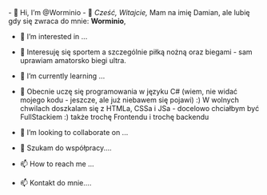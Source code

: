 <!DOCTYPE html>
<head>
  <style="background-color:yellow; color:blue;">
</head>
<body>
- 👋 Hi, I’m @Worminio
- 👋 <i>Cześć, Witajcie,</i> Mam na imię Damian, ale lubię gdy się zwraca do mnie: <span class="worminio"><b>Worminio</b></span>,<br>

- 👀 I’m interested in ...
- 👀 Interesuję się sportem a szczególnie piłką nożną oraz biegami - sam uprawiam amatorsko biegi ultra.<br>

- 🌱 I’m currently learning ...
- 🌱 Obecnie uczę się programowania w języku C# (wiem, nie widać mojego kodu - jeszcze, ale już niebawem się pojawi) :) W wolnych chwilach doszkalam się z HTMLa, CSSa i JSa - docelowo chciałbym być FullStackiem :) także trochę Frontendu i trochę backendu <br>

- 💞️ I’m looking to collaborate on ...
- 💞️ Szukam do współpracy....<br>

- 📫 How to reach me ...
- 📫 Kontakt do mnie....
<!---
Worminio/Worminio is a ✨ special ✨ repository because its `README.md` (this file) appears on your GitHub profile.
You can click the Preview link to take a look at your changes.
It will work a bit and it will be gites :) For now, I don't get anything here, I do it on feel, I'm learning :)

Worminio/Worminio to ✨ specjalne ✨ repozytorium, ponieważ jego plik `README.md` (ten plik) pojawia się w Twoim profilu GitHub.
Możesz kliknąć łącze Podgląd, aby przejrzeć zmiany.
Troszkę sie popracuje i będzie gites :) Na razie niczego tutaj nie kumam, robię na czuja, uczę sie :)
--->
</body>
</html>
